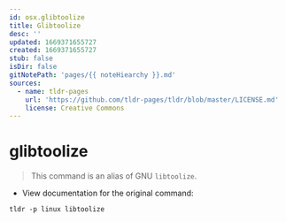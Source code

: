 ```yaml
---
id: osx.glibtoolize
title: Glibtoolize
desc: ''
updated: 1669371655727
created: 1669371655727
stub: false
isDir: false
gitNotePath: 'pages/{{ noteHiearchy }}.md'
sources:
  - name: tldr-pages
    url: 'https://github.com/tldr-pages/tldr/blob/master/LICENSE.md'
    license: Creative Commons
---
```

# glibtoolize

> This command is an alias of GNU `libtoolize`.

- View documentation for the original command:

`tldr -p linux libtoolize`

